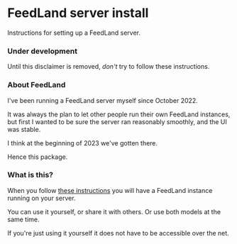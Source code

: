 # FeedLand server install

Instructions for setting up a FeedLand server.

### Under development

Until this disclaimer is removed, <i>don't</i> try to follow these instructions. 

### About FeedLand

I've been running a FeedLand server myself since October 2022. 

It was always the plan to let other people run their own FeedLand instances, but first I wanted to be sure the server ran reasonably smoothly, and the UI was stable. 

I think at the beginning of 2023 we've gotten there. 

Hence this package.

### What is this?

When you follow <a href="https://github.com/scripting/feedlandInstall/blob/main/docs/setup.md">these instructions</a> you will have a FeedLand instance running on your server.

You can use it yourself, or share it with others. Or use both models at the same time. 

If you're just using it yourself it does not have to be accessible over the net. 

